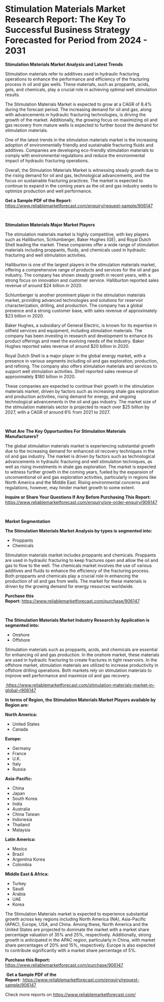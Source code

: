 <p><h1>Stimulation Materials Market Research Report: The Key To Successful Business Strategy Forecasted for Period from 2024 - 2031</h1></p><p><strong>Stimulation Materials Market Analysis and Latest Trends</strong></p>
<p><p>Stimulation materials refer to additives used in hydraulic fracturing operations to enhance the performance and efficiency of the fracturing process in oil and gas wells. These materials, such as proppants, acids, gels, and chemicals, play a crucial role in achieving optimal well stimulation results.</p><p>The Stimulation Materials Market is expected to grow at a CAGR of 8.4% during the forecast period. The increasing demand for oil and gas, along with advancements in hydraulic fracturing technologies, is driving the growth of the market. Additionally, the growing focus on maximizing oil and gas recovery from mature wells is expected to further boost the demand for stimulation materials.</p><p>One of the latest trends in the stimulation materials market is the increasing adoption of environmentally friendly and sustainable fracturing fluids and additives. Companies are developing eco-friendly stimulation materials to comply with environmental regulations and reduce the environmental impact of hydraulic fracturing operations.</p><p>Overall, the Stimulation Materials Market is witnessing steady growth due to the rising demand for oil and gas, technological advancements, and the focus on sustainable fracturing practices. The market is expected to continue to expand in the coming years as the oil and gas industry seeks to optimize production and well performance.</p></p>
<p><strong>Get a Sample PDF of the Report:&nbsp;</strong> <a href="https://www.reliablemarketforecast.com/enquiry/request-sample/906147">https://www.reliablemarketforecast.com/enquiry/request-sample/906147</a></p>
<p>&nbsp;</p>
<p><strong>Stimulation Materials Major Market Players</strong></p>
<p><p>The stimulation materials market is highly competitive, with key players such as Halliburton, Schlumberger, Baker Hughes (GE), and Royal Dutch Shell leading the market. These companies offer a wide range of stimulation materials including proppants, fluids, and chemicals used in hydraulic fracturing and well stimulation activities.</p><p>Halliburton is one of the largest players in the stimulation materials market, offering a comprehensive range of products and services for the oil and gas industry. The company has shown steady growth in recent years, with a strong focus on innovation and customer service. Halliburton reported sales revenue of around $24 billion in 2020.</p><p>Schlumberger is another prominent player in the stimulation materials market, providing advanced technologies and solutions for reservoir characterization, drilling, and production. The company has a global presence and a strong customer base, with sales revenue of approximately $23 billion in 2020.</p><p>Baker Hughes, a subsidiary of General Electric, is known for its expertise in oilfield services and equipment, including stimulation materials. The company has been investing in research and development to enhance its product offerings and meet the evolving needs of the industry. Baker Hughes reported sales revenue of around $20 billion in 2020.</p><p>Royal Dutch Shell is a major player in the global energy market, with a presence in various segments including oil and gas exploration, production, and refining. The company also offers stimulation materials and services to support well stimulation activities. Shell reported sales revenue of approximately $180 billion in 2020.</p><p>These companies are expected to continue their growth in the stimulation materials market, driven by factors such as increasing shale gas exploration and production activities, rising demand for energy, and ongoing technological advancements in the oil and gas industry. The market size of the stimulation materials sector is projected to reach over $25 billion by 2027, with a CAGR of around 6% from 2021 to 2027.</p></p>
<p>&nbsp;</p>
<p><strong>What Are The Key Opportunities For Stimulation Materials Manufacturers?</strong></p>
<p><p>The global stimulation materials market is experiencing substantial growth due to the increasing demand for enhanced oil recovery techniques in the oil and gas industry. The market is driven by factors such as technological advancements in hydraulic fracturing and well stimulation techniques, as well as rising investments in shale gas exploration. The market is expected to witness further growth in the coming years, fueled by the expansion of unconventional oil and gas exploration activities, particularly in regions like North America and the Middle East. Rising environmental concerns and regulations, however, may hinder market growth to some extent.</p></p>
<p><strong>Inquire or Share Your Questions If Any Before Purchasing This Report:</strong> <a href="https://www.reliablemarketforecast.com/enquiry/pre-order-enquiry/906147">https://www.reliablemarketforecast.com/enquiry/pre-order-enquiry/906147</a></p>
<p>&nbsp;</p>
<p><strong>Market Segmentation</strong></p>
<p><strong>The Stimulation Materials Market Analysis by types is segmented into:</strong></p>
<p><ul><li>Proppants</li><li>Chemicals</li></ul></p>
<p><p>Stimulation materials market includes proppants and chemicals. Proppants are used in hydraulic fracturing to keep fractures open and allow the oil and gas to flow to the well. The chemicals market involves the use of various additives and fluids to enhance the efficiency of the fracturing process. Both proppants and chemicals play a crucial role in enhancing the production of oil and gas from wells. The market for these materials is driven by the growing demand for energy resources worldwide.</p></p>
<p><strong>Purchase this Report:&nbsp;</strong><a href="https://www.reliablemarketforecast.com/purchase/906147">https://www.reliablemarketforecast.com/purchase/906147</a></p>
<p>&nbsp;</p>
<p><strong>The Stimulation Materials Market Industry Research by Application is segmented into:</strong></p>
<p><ul><li>Onshore</li><li>Offshore</li></ul></p>
<p><p>Stimulation materials such as proppants, acids, and chemicals are essential for enhancing oil and gas production. In the onshore market, these materials are used in hydraulic fracturing to create fractures in tight reservoirs. In the offshore market, stimulation materials are utilized to increase productivity in offshore drilling operations. Both markets rely on stimulation materials to improve well performance and maximize oil and gas recovery.</p></p>
<p><a href="https://www.reliablemarketforecast.com/stimulation-materials-market-in-global-r906147">&nbsp;https://www.reliablemarketforecast.com/stimulation-materials-market-in-global-r906147</a></p>
<p><strong>In terms of Region, the Stimulation Materials Market Players available by Region are:</strong></p>
<p>
    <p> <strong> North America: </strong>
        <ul>
            <li>United States</li>
            <li>Canada</li>
        </ul>
        </p> 
    <p> <strong> Europe: </strong>
        <ul>
            <li>Germany</li>
            <li>France</li>
            <li>U.K.</li>
            <li>Italy</li>
            <li>Russia</li>
        </ul>
        </p> 
    <p> <strong> Asia-Pacific: </strong>
        <ul>
            <li>China</li>
            <li>Japan</li>
            <li>South Korea</li>
            <li>India</li>
            <li>Australia</li>
            <li>China Taiwan</li>
            <li>Indonesia</li>
            <li>Thailand</li>
            <li>Malaysia</li>
        </ul>
        </p> 
    <p> <strong> Latin America: </strong>
        <ul>
            <li>Mexico</li>
            <li>Brazil</li>
            <li>Argentina Korea</li>
            <li>Colombia</li>
        </ul>
        </p> 
    <p> <strong> Middle East & Africa: </strong>
        <ul>
            <li>Turkey</li>
            <li>Saudi</li>
            <li>Arabia</li>
            <li>UAE</li>
            <li>Korea</li>
        </ul>
    </p>
    </p>
<p><p>The Stimulation Materials market is expected to experience substantial growth across key regions including North America (NA), Asia-Pacific (APAC), Europe, USA, and China. Among these, North America and the United States are projected to dominate the market with a market share percentage valuation of 35% and 25%, respectively. Additionally, strong growth is anticipated in the APAC region, particularly in China, with market share percentages of 20% and 15%, respectively. Europe is also expected to contribute significantly with a market share percentage of 5%.</p></p>
<p><strong>Purchase this Report: </strong><a href="https://www.reliablemarketforecast.com/purchase/906147">https://www.reliablemarketforecast.com/purchase/906147</a></p>
<p>&nbsp;<strong>Get a Sample PDF of the Report:&nbsp;&nbsp;</strong><a href="https://www.reliablemarketforecast.com/enquiry/request-sample/906147">https://www.reliablemarketforecast.com/enquiry/request-sample/906147</a></p>
<p><strong></strong></p>
<p>Check more reports on <a href="https://www.reliablemarketforecast.com/">https://www.reliablemarketforecast.com/</a></p>